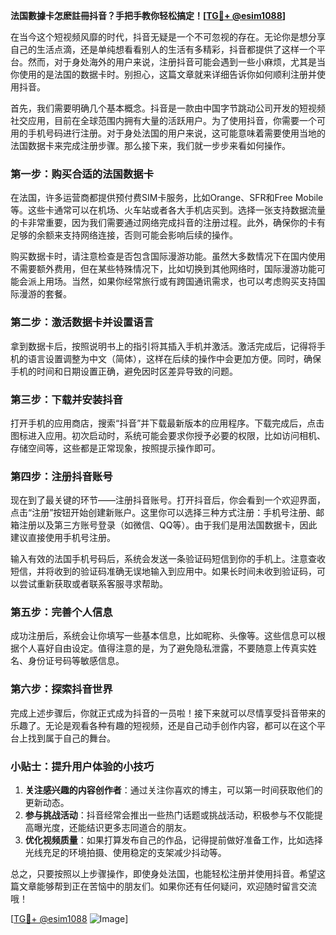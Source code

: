 **法国數據卡怎麽註冊抖音？手把手教你轻松搞定！[[TG💪+ @esim1088](https://t.me/s/esim1088)]**

在当今这个短视频风靡的时代，抖音无疑是一个不可忽视的存在。无论你是想分享自己的生活点滴，还是单纯想看看别人的生活有多精彩，抖音都提供了这样一个平台。然而，对于身处海外的用户来说，注册抖音可能会遇到一些小麻烦，尤其是当你使用的是法国的数据卡时。别担心，这篇文章就来详细告诉你如何顺利注册并使用抖音。

首先，我们需要明确几个基本概念。抖音是一款由中国字节跳动公司开发的短视频社交应用，目前在全球范围内拥有大量的活跃用户。为了使用抖音，你需要一个可用的手机号码进行注册。对于身处法国的用户来说，这可能意味着需要使用当地的法国数据卡来完成注册步骤。那么接下来，我们就一步步来看如何操作。

### 第一步：购买合适的法国数据卡

在法国，许多运营商都提供预付费SIM卡服务，比如Orange、SFR和Free Mobile等。这些卡通常可以在机场、火车站或者各大手机店买到。选择一张支持数据流量的卡非常重要，因为我们需要通过网络完成抖音的注册过程。此外，确保你的卡有足够的余额来支持网络连接，否则可能会影响后续的操作。

购买数据卡时，请注意检查是否包含国际漫游功能。虽然大多数情况下在国内使用不需要额外费用，但在某些特殊情况下，比如切换到其他网络时，国际漫游功能可能会派上用场。当然，如果你经常旅行或有跨国通讯需求，也可以考虑购买支持国际漫游的套餐。

### 第二步：激活数据卡并设置语言

拿到数据卡后，按照说明书上的指引将其插入手机并激活。激活完成后，记得将手机的语言设置调整为中文（简体），这样在后续的操作中会更加方便。同时，确保手机的时间和日期设置正确，避免因时区差异导致的问题。

### 第三步：下载并安装抖音

打开手机的应用商店，搜索“抖音”并下载最新版本的应用程序。下载完成后，点击图标进入应用。初次启动时，系统可能会要求你授予必要的权限，比如访问相机、存储空间等，这些都是正常现象，按照提示操作即可。

### 第四步：注册抖音账号

现在到了最关键的环节——注册抖音账号。打开抖音后，你会看到一个欢迎界面，点击“注册”按钮开始创建新账户。这里你可以选择三种方式注册：手机号注册、邮箱注册以及第三方账号登录（如微信、QQ等）。由于我们是用法国数据卡，因此建议直接使用手机号注册。

输入有效的法国手机号码后，系统会发送一条验证码短信到你的手机上。注意查收短信，并将收到的验证码准确无误地输入到应用中。如果长时间未收到验证码，可以尝试重新获取或者联系客服寻求帮助。

### 第五步：完善个人信息

成功注册后，系统会让你填写一些基本信息，比如昵称、头像等。这些信息可以根据个人喜好自由设定。值得注意的是，为了避免隐私泄露，不要随意上传真实姓名、身份证号码等敏感信息。

### 第六步：探索抖音世界

完成上述步骤后，你就正式成为抖音的一员啦！接下来就可以尽情享受抖音带来的乐趣了。无论是观看各种有趣的短视频，还是自己动手创作内容，都可以在这个平台上找到属于自己的舞台。

### 小贴士：提升用户体验的小技巧

1. **关注感兴趣的内容创作者**：通过关注你喜欢的博主，可以第一时间获取他们的更新动态。
2. **参与挑战活动**：抖音经常会推出一些热门话题或挑战活动，积极参与不仅能提高曝光度，还能结识更多志同道合的朋友。
3. **优化视频质量**：如果打算发布自己的作品，记得提前做好准备工作，比如选择光线充足的环境拍摄、使用稳定的支架减少抖动等。

总之，只要按照以上步骤操作，即使身处法国，也能轻松注册并使用抖音。希望这篇文章能够帮到正在苦恼中的朋友们。如果你还有任何疑问，欢迎随时留言交流哦！

[[TG💪+ @esim1088](https://t.me/s/esim1088) ![Image](https://i.postimg.cc/4NQfJmqS/Snipaste-2025-05-13-00-14-12.png)]